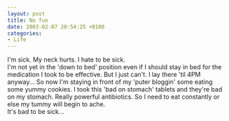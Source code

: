 ```yaml
---
layout: post
title: No fun
date: 2003-02-07 20:54:25 +0100
categories:
- Life
---
```

<p>I'm sick. My neck hurts. I hate to be sick.<br />
I'm not yet in the 'down to bed' position even if I should stay in bed for the medication I took to be effective. But I just can't. I lay there 'til 4PM anyway... So now I'm staying in front of my 'puter bloggin' some eating some yummy cookies. I took this 'bad on stomach' tablets and they're bad on my stomach. Really powerful antibiotics. So I need to eat constantly or else my tummy will begin to ache.<br />
It's bad to be sick...</p>
